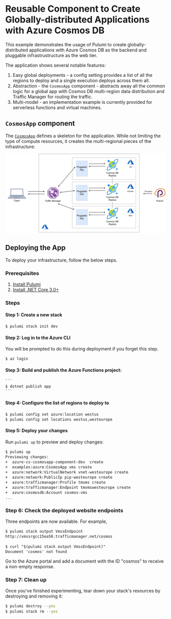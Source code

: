 # Reusable Component to Create Globally-distributed Applications with Azure Cosmos DB

This example demonstrates the usage of Pulumi to create globally-distributed applications with Azure Cosmos DB as the backend and pluggable infrastrustructure as the web tier.

The application shows several notable features:

1. Easy global deployments - a config setting provides a list of all the regions to deploy and a single execution deploys across them all.
2. Abstraction - the `CosmosApp` component - abstracts away all the common logic for a global app with Cosmos DB multi-region data distribution and Traffic Manager for routing the traffic.
3. Multi-model - an implementation example is currently provided for serverless functions and virtual machines.

## `CosmosApp` component

The [`CosmosApp`](CosmosApp.cs) defines a skeleton for the application. While not limiting the type of compute resources, it creates the multi-regional pieces of the infrastructure:

![Cosmos App](https://github.com/mikhailshilkov/pulumi-cosmos/raw/master/pictures/globalapp.png)

## Deploying the App

To deploy your infrastructure, follow the below steps.

### Prerequisites

1. [Install Pulumi](https://www.pulumi.com/docs/get-started/install/)
2. [Install .NET Core 3.0+](https://dotnet.microsoft.com/download)

### Steps

#### Step 1: Create a new stack

```
$ pulumi stack init dev
```

#### Step 2: Log in to the Azure CLI

You will be prompted to do this during deployment if you forget this step.

```
$ az login
```

#### Step 3: Build and publish the Azure Functions project:

    ```
    $ dotnet publish app
    ```

#### Step 4: Configure the list of regions to deploy to

```
$ pulumi config set azure:location westus
$ pulumi config set locations westus,westeurope
```

#### Step 5: Deploy your changes

Run `pulumi up` to preview and deploy changes:

```
$ pulumi up
Previewing changes:
+  azure-cs-cosmosapp-component-dev  create
+  examples:azure:CosmosApp vms create
+  azure:network:VirtualNetwork vnet-westeurope create
+  azure:network:PublicIp pip-westeurope create
+  azure:trafficmanager:Profile tmvms create
+  azure:trafficmanager:Endpoint tmvmswesteurope create
+  azure:cosmosdb:Account cosmos-vms
...
```

### Step 6: Check the deployed website endpoints

Three endpoints are now available. For example,

```
$ pulumi stack output VmssEndpoint
http://vmssrgcc15ea50.trafficmanager.net/cosmos

$ curl "$(pulumi stack output VmssEndpoint)"
Document 'cosmos' not found
```

Go to the Azure portal and add a document with the ID "cosmos" to receive a non-empty response.

### Step 7: Clean up

Once you've finished experimenting, tear down your stack's resources by destroying and removing it:

```bash
$ pulumi destroy --yes
$ pulumi stack rm --yes
```
